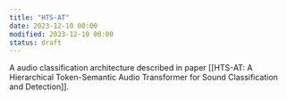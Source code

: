 ```yaml
---
title: "HTS-AT"
date: 2023-12-10 00:00
modified: 2023-12-10 00:00
status: draft
---
```


A audio classification architecture described in paper [[HTS-AT: A Hierarchical Token-Semantic Audio Transformer for Sound Classification and Detection]].